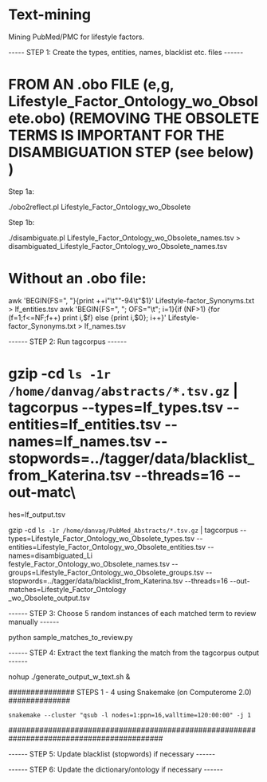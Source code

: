 # Text-mining
Mining PubMed/PMC for lifestyle factors.

----- STEP 1: Create the types, entities, names, blacklist etc. files ------

# FROM AN  .obo FILE (e,g, Lifestyle_Factor_Ontology_wo_Obsolete.obo) (REMOVING THE OBSOLETE TERMS IS IMPORTANT FOR THE DISAMBIGUATION STEP (see below) )

Step 1a:

./obo2reflect.pl Lifestyle_Factor_Ontology_wo_Obsolete

Step 1b:

./disambiguate.pl Lifestyle_Factor_Ontology_wo_Obsolete_names.tsv > disambiguated_Lifestyle_Factor_Ontology_wo_Obsolete_names.tsv


#  Without an .obo file:

awk 'BEGIN{FS=", "}{print ++i"\t""-94\t"$1}' Lifestyle-factor_Synonyms.txt > lf_entities.tsv
awk 'BEGIN{FS=", "; OFS="\t"; i=1}{if (NF>1) {for (f=1;f<=NF;f++) print i,$f} else {print i,$0}; i++}' Lifestyle-factor_Synonyms.txt > lf_names.tsv



------ STEP 2: Run tagcorpus ------

# gzip -cd `ls -1r /home/danvag/abstracts/*.tsv.gz` | tagcorpus --types=lf_types.tsv --entities=lf_entities.tsv --names=lf_names.tsv --stopwords=../tagger/data/blacklist_from_Katerina.tsv --threads=16 --out-matc\
hes=lf_output.tsv

gzip -cd `ls -1r /home/danvag/PubMed_Abstracts/*.tsv.gz` | tagcorpus --types=Lifestyle_Factor_Ontology_wo_Obsolete_types.tsv --entities=Lifestyle_Factor_Ontology_wo_Obsolete_entities.tsv --names=disambiguated_Li\
festyle_Factor_Ontology_wo_Obsolete_names.tsv --groups=Lifestyle_Factor_Ontology_wo_Obsolete_groups.tsv --stopwords=../tagger/data/blacklist_from_Katerina.tsv --threads=16 --out-matches=Lifestyle_Factor_Ontology\
_wo_Obsolete_output.tsv

------ STEP 3: Choose 5 random instances of each matched term to review manually ------

python sample_matches_to_review.py


------ STEP 4: Extract the text flanking the match from the tagcorpus output ------

nohup ./generate_output_w_text.sh &



###############	  STEPS 1	- 4 using Snakemake (on Computerome 2.0)    ##############

`snakemake --cluster "qsub -l nodes=1:ppn=16,walltime=120:00:00" -j 1`


###########################################################################################


------ STEP 5: Update blacklist (stopwords) if necessary ------


------ STEP 6: Update the dictionary/ontology if necessary ------
